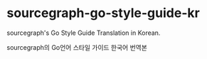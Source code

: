 # sourcegraph-go-style-guide-kr

sourcegraph's Go Style Guide Translation in Korean.

sourcegraph의 Go언어 스타일 가이드 한국어 번역본
